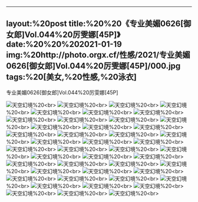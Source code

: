 ﻿---
layout:%20post
title:%20%20《专业美媚0626[御女郎]Vol.044%20厉雯娜[45P]》
date:%20%20%202021-01-19
img:%20http://photo.orgx.cf/性感/2021/专业美媚0626[御女郎]Vol.044%20厉雯娜[45P]/000.jpg
tags:%20[美女,%20性感,%20泳衣]
---

专业美媚0626[御女郎]Vol.044%20厉雯娜[45P]



![天空幻境](http://photo.orgx.cf/性感/2021/专业美媚0626[御女郎]Vol.044%20厉雯娜[45P]/001.jpg%20''天空幻境'')%20<br>
![天空幻境](http://photo.orgx.cf/性感/2021/专业美媚0626[御女郎]Vol.044%20厉雯娜[45P]/002.jpg%20''天空幻境'')%20<br>
![天空幻境](http://photo.orgx.cf/性感/2021/专业美媚0626[御女郎]Vol.044%20厉雯娜[45P]/003.jpg%20''天空幻境'')%20<br>
![天空幻境](http://photo.orgx.cf/性感/2021/专业美媚0626[御女郎]Vol.044%20厉雯娜[45P]/004.jpg%20''天空幻境'')%20<br>
![天空幻境](http://photo.orgx.cf/性感/2021/专业美媚0626[御女郎]Vol.044%20厉雯娜[45P]/005.jpg%20''天空幻境'')%20<br>
![天空幻境](http://photo.orgx.cf/性感/2021/专业美媚0626[御女郎]Vol.044%20厉雯娜[45P]/006.jpg%20''天空幻境'')%20<br>
![天空幻境](http://photo.orgx.cf/性感/2021/专业美媚0626[御女郎]Vol.044%20厉雯娜[45P]/007.jpg%20''天空幻境'')%20<br>
![天空幻境](http://photo.orgx.cf/性感/2021/专业美媚0626[御女郎]Vol.044%20厉雯娜[45P]/008.jpg%20''天空幻境'')%20<br>
![天空幻境](http://photo.orgx.cf/性感/2021/专业美媚0626[御女郎]Vol.044%20厉雯娜[45P]/009.jpg%20''天空幻境'')%20<br>
![天空幻境](http://photo.orgx.cf/性感/2021/专业美媚0626[御女郎]Vol.044%20厉雯娜[45P]/010.jpg%20''天空幻境'')%20<br>
![天空幻境](http://photo.orgx.cf/性感/2021/专业美媚0626[御女郎]Vol.044%20厉雯娜[45P]/011.jpg%20''天空幻境'')%20<br>
![天空幻境](http://photo.orgx.cf/性感/2021/专业美媚0626[御女郎]Vol.044%20厉雯娜[45P]/012.jpg%20''天空幻境'')%20<br>
![天空幻境](http://photo.orgx.cf/性感/2021/专业美媚0626[御女郎]Vol.044%20厉雯娜[45P]/013.jpg%20''天空幻境'')%20<br>
![天空幻境](http://photo.orgx.cf/性感/2021/专业美媚0626[御女郎]Vol.044%20厉雯娜[45P]/014.jpg%20''天空幻境'')%20<br>
![天空幻境](http://photo.orgx.cf/性感/2021/专业美媚0626[御女郎]Vol.044%20厉雯娜[45P]/015.jpg%20''天空幻境'')%20<br>
![天空幻境](http://photo.orgx.cf/性感/2021/专业美媚0626[御女郎]Vol.044%20厉雯娜[45P]/016.jpg%20''天空幻境'')%20<br>
![天空幻境](http://photo.orgx.cf/性感/2021/专业美媚0626[御女郎]Vol.044%20厉雯娜[45P]/017.jpg%20''天空幻境'')%20<br>
![天空幻境](http://photo.orgx.cf/性感/2021/专业美媚0626[御女郎]Vol.044%20厉雯娜[45P]/018.jpg%20''天空幻境'')%20<br>
![天空幻境](http://photo.orgx.cf/性感/2021/专业美媚0626[御女郎]Vol.044%20厉雯娜[45P]/019.jpg%20''天空幻境'')%20<br>
![天空幻境](http://photo.orgx.cf/性感/2021/专业美媚0626[御女郎]Vol.044%20厉雯娜[45P]/020.jpg%20''天空幻境'')%20<br>
![天空幻境](http://photo.orgx.cf/性感/2021/专业美媚0626[御女郎]Vol.044%20厉雯娜[45P]/021.jpg%20''天空幻境'')%20<br>
![天空幻境](http://photo.orgx.cf/性感/2021/专业美媚0626[御女郎]Vol.044%20厉雯娜[45P]/022.jpg%20''天空幻境'')%20<br>
![天空幻境](http://photo.orgx.cf/性感/2021/专业美媚0626[御女郎]Vol.044%20厉雯娜[45P]/023.jpg%20''天空幻境'')%20<br>
![天空幻境](http://photo.orgx.cf/性感/2021/专业美媚0626[御女郎]Vol.044%20厉雯娜[45P]/024.jpg%20''天空幻境'')%20<br>
![天空幻境](http://photo.orgx.cf/性感/2021/专业美媚0626[御女郎]Vol.044%20厉雯娜[45P]/025.jpg%20''天空幻境'')%20<br>
![天空幻境](http://photo.orgx.cf/性感/2021/专业美媚0626[御女郎]Vol.044%20厉雯娜[45P]/026.jpg%20''天空幻境'')%20<br>
![天空幻境](http://photo.orgx.cf/性感/2021/专业美媚0626[御女郎]Vol.044%20厉雯娜[45P]/027.jpg%20''天空幻境'')%20<br>
![天空幻境](http://photo.orgx.cf/性感/2021/专业美媚0626[御女郎]Vol.044%20厉雯娜[45P]/028.jpg%20''天空幻境'')%20<br>
![天空幻境](http://photo.orgx.cf/性感/2021/专业美媚0626[御女郎]Vol.044%20厉雯娜[45P]/029.jpg%20''天空幻境'')%20<br>
![天空幻境](http://photo.orgx.cf/性感/2021/专业美媚0626[御女郎]Vol.044%20厉雯娜[45P]/030.jpg%20''天空幻境'')%20<br>
![天空幻境](http://photo.orgx.cf/性感/2021/专业美媚0626[御女郎]Vol.044%20厉雯娜[45P]/031.jpg%20''天空幻境'')%20<br>
![天空幻境](http://photo.orgx.cf/性感/2021/专业美媚0626[御女郎]Vol.044%20厉雯娜[45P]/032.jpg%20''天空幻境'')%20<br>
![天空幻境](http://photo.orgx.cf/性感/2021/专业美媚0626[御女郎]Vol.044%20厉雯娜[45P]/033.jpg%20''天空幻境'')%20<br>
![天空幻境](http://photo.orgx.cf/性感/2021/专业美媚0626[御女郎]Vol.044%20厉雯娜[45P]/034.jpg%20''天空幻境'')%20<br>
![天空幻境](http://photo.orgx.cf/性感/2021/专业美媚0626[御女郎]Vol.044%20厉雯娜[45P]/035.jpg%20''天空幻境'')%20<br>
![天空幻境](http://photo.orgx.cf/性感/2021/专业美媚0626[御女郎]Vol.044%20厉雯娜[45P]/036.jpg%20''天空幻境'')%20<br>
![天空幻境](http://photo.orgx.cf/性感/2021/专业美媚0626[御女郎]Vol.044%20厉雯娜[45P]/037.jpg%20''天空幻境'')%20<br>
![天空幻境](http://photo.orgx.cf/性感/2021/专业美媚0626[御女郎]Vol.044%20厉雯娜[45P]/038.jpg%20''天空幻境'')%20<br>
![天空幻境](http://photo.orgx.cf/性感/2021/专业美媚0626[御女郎]Vol.044%20厉雯娜[45P]/039.jpg%20''天空幻境'')%20<br>
![天空幻境](http://photo.orgx.cf/性感/2021/专业美媚0626[御女郎]Vol.044%20厉雯娜[45P]/040.jpg%20''天空幻境'')%20<br>
![天空幻境](http://photo.orgx.cf/性感/2021/专业美媚0626[御女郎]Vol.044%20厉雯娜[45P]/041.jpg%20''天空幻境'')%20<br>
![天空幻境](http://photo.orgx.cf/性感/2021/专业美媚0626[御女郎]Vol.044%20厉雯娜[45P]/042.jpg%20''天空幻境'')%20<br>
![天空幻境](http://photo.orgx.cf/性感/2021/专业美媚0626[御女郎]Vol.044%20厉雯娜[45P]/043.jpg%20''天空幻境'')%20<br>
![天空幻境](http://photo.orgx.cf/性感/2021/专业美媚0626[御女郎]Vol.044%20厉雯娜[45P]/044.jpg%20''天空幻境'')%20<br>
![天空幻境](http://photo.orgx.cf/性感/2021/专业美媚0626[御女郎]Vol.044%20厉雯娜[45P]/045.jpg%20''天空幻境'')%20<br>